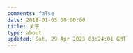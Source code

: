 ```yaml
---
comments: false
date: 2018-01-05 00:00:00
title: 关于
type: about
updated: Sat, 29 Apr 2023 03:24:01 GMT
---
```


